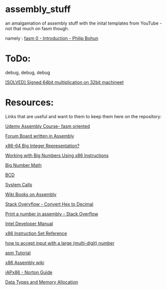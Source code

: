 # assembly_stuff
an amalgamation of assembly stuff with the inital templates from YouTube - not that much on fasm though.

namely : [fasm 0 - Introduction - Philip Bohun](https://www.youtube.com/watch?v=8f_NsKW8a9c&t=724s)

# ToDo:

 debug, debug, debug
 
[\[SOLVED\] Signed 64bit multiplication on 32bit machineet](https://forum.osdev.org/viewtopic.php?p=224704#p224704)


# Resources:

Links that are useful and want to them to keep them here on the repository:

[Udemy Assembly Course- fasm oriented](https://www.udemy.com/x86-asm-foundations/)

[Forum Board written in Assembly](https://board.asm32.info/)

[x86-64 Big Integer Representation?](https://stackoverflow.com/questions/11548070/x86-64-big-integer-representation)

[Working with Big Numbers Using x86 Instructions](http://x86asm.net/articles/working-with-big-numbers-using-x86-instructions/)

[Big Number Math](http://www.asmcommunity.net/forums/topic/?id=28725)

[BCD](http://www.ray.masmcode.com/BCDtut.html)

[System Calls](http://www.linux.it/~rubini/docs/ksys/)

[Wiki Books on Assembly](https://en.wikibooks.org/wiki/X86_Assembly/X86_Architecture#EFLAGS_Register)

[Stack Overvflow - Convert Hex to Decimal](https://stackoverflow.com/questions/7863094/how-can-i-convert-hex-to-decimal)

[Print a number in assembly - Stack Overflow](https://stackoverflow.com/questions/1922134/printing-out-a-number-in-assembly-language)

[Intel Developer Manual ](https://software.intel.com/en-us/articles/intel-sdm)

[x86 Instruction Set Reference](https://c9x.me/x86/)

[how to accept input with a large (multi-digit) number](https://stackoverflow.com/questions/39296675/how-to-accept-input-with-a-large-multi-digit-number#)

[asm Tutorial](http://www.bogotobogo.com/cplusplus/assembly.php)

[x86 Assembly wiki](https://www.aldeid.com/wiki/Category:Architecture/x86-assembly)

[iAPx86 - Norton Guide](http://www.ousob.com/ng/iapx86/)

[Data Types and Memory Allocation](http://www.c-jump.com/CIS77/ASM/DataTypes/lecture.html)

